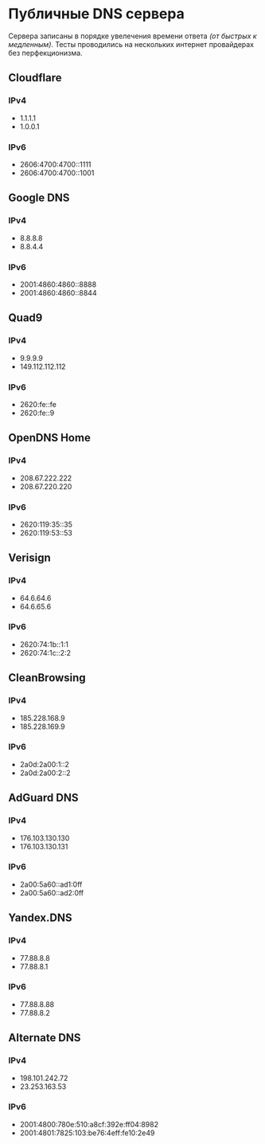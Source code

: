 # Публичные DNS сервера
Сервера записаны в порядке увелечения времени ответа *(от быстрых к медленным)*.
Тесты проводились на нескольких интернет провайдерах без перфекционизма.
## Cloudflare
### IPv4
* 1.1.1.1
* 1.0.0.1

### IPv6
* 2606:4700:4700::1111
* 2606:4700:4700::1001

## Google DNS
### IPv4

* 8.8.8.8
* 8.8.4.4

### IPv6

* 2001:4860:4860::8888
* 2001:4860:4860::8844

## Quad9
### IPv4

* 9.9.9.9
* 149.112.112.112

### IPv6

* 2620:fe::fe
* 2620:fe::9

## OpenDNS Home
### IPv4

* 208.67.222.222
* 208.67.220.220

### IPv6

* 2620:119:35::35
* 2620:119:53::53

## Verisign
### IPv4

* 64.6.64.6
* 64.6.65.6

### IPv6

* 2620:74:1b::1:1
* 2620:74:1c::2:2

## CleanBrowsing
### IPv4

* 185.228.168.9
* 185.228.169.9

### IPv6

* 2a0d:2a00:1::2
* 2a0d:2a00:2::2

## AdGuard DNS
### IPv4

* 176.103.130.130
* 176.103.130.131

### IPv6

* 2a00:5a60::ad1:0ff
* 2a00:5a60::ad2:0ff

## Yandex.DNS
### IPv4

* 77.88.8.8
* 77.88.8.1

### IPv6

* 77.88.8.88
* 77.88.8.2

## Alternate DNS
### IPv4

* 198.101.242.72
* 23.253.163.53

### IPv6

* 2001:4800:780e:510:a8cf:392e:ff04:8982
* 2001:4801:7825:103:be76:4eff:fe10:2e49
